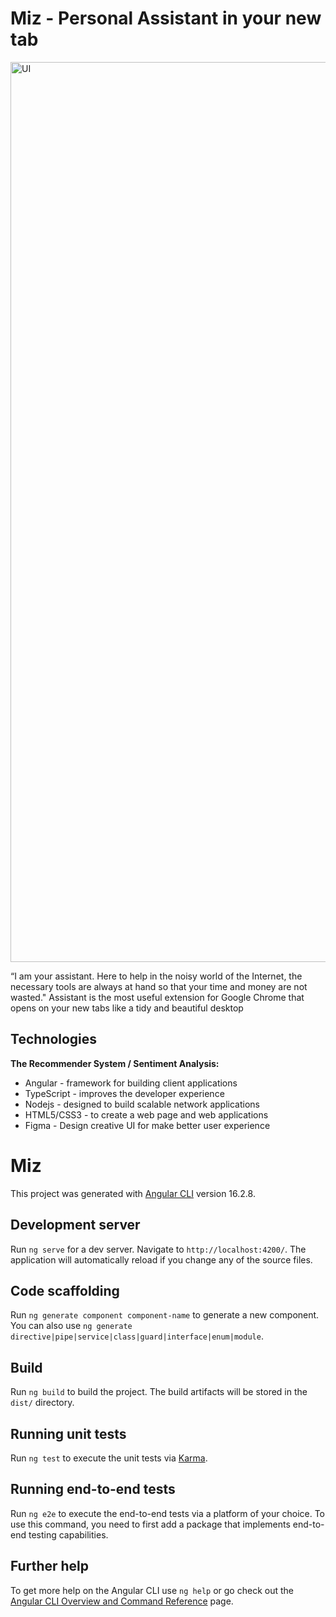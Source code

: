 # Miz - Personal Assistant in your new tab

<img width="1440" alt="UI" src="https://uupload.ir/view/screen_r6bg.png">

“I am your assistant. Here to help in the noisy world of the Internet, the necessary tools are always at hand so that your time and money are not wasted."
Assistant is the most useful extension for Google Chrome that opens on your new tabs like a tidy and beautiful desktop


## Technologies
**The Recommender System / Sentiment Analysis:**
- Angular - framework for building client applications
- TypeScript -  improves the developer experience
- Nodejs  - designed to build scalable network applications
- HTML5/CSS3   -  to create a web page and web applications
- Figma - Design creative UI for make better user experience



# Miz

This project was generated with [Angular CLI](https://github.com/angular/angular-cli) version 16.2.8.

## Development server

Run `ng serve` for a dev server. Navigate to `http://localhost:4200/`. The application will automatically reload if you change any of the source files.

## Code scaffolding

Run `ng generate component component-name` to generate a new component. You can also use `ng generate directive|pipe|service|class|guard|interface|enum|module`.

## Build

Run `ng build` to build the project. The build artifacts will be stored in the `dist/` directory.

## Running unit tests

Run `ng test` to execute the unit tests via [Karma](https://karma-runner.github.io).

## Running end-to-end tests

Run `ng e2e` to execute the end-to-end tests via a platform of your choice. To use this command, you need to first add a package that implements end-to-end testing capabilities.

## Further help

To get more help on the Angular CLI use `ng help` or go check out the [Angular CLI Overview and Command Reference](https://angular.io/cli) page.
